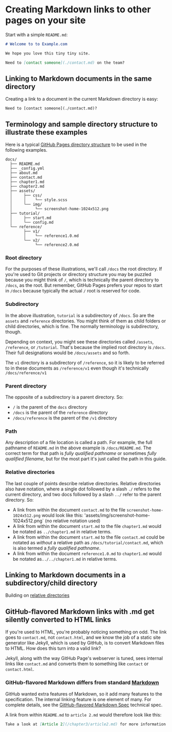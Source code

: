 # Creating Markdown links to other pages on your site 

Start with a simple `README.md`:

```markdown
# Welcome to to Example.com

We hope you love this tiny tiny site.

Need to [contact someone](./contact.md) on the team?
```

## Linking to Markdown documents in the same directory

Creating a link to a document in the current Markdown directory is easy:

```
Need to [contact someone](./contact.md)?

```

## Terminology and sample directory structure to illustrate these examples

Here is a typical [GitHub Pages directory structure](/github-pages-directory-file-usage.md)
to be used in the following examples.

```
docs/
  ├── README.md
  ├── _config.yml
  ├── about.md
  ├── contact.md
  ├── chapter1.md
  ├── chapter2.md
  ├── assets/
  │     ├── css/
  │     │    └── style.scss
  │     └── img/
  │          └── screenshot-home-1024x512.png
  ├── tutorial/
  │     ├── start.md
  │     └── config.md
  └── reference/
        ├── v1/
        │    └── reference1.0.md
        └── v2/
             └── reference2.0.md
   ```


### Root directory

For the purposes of these illustrations, we'll call `/docs` the root directory. If you're used
to Git projects or directory structure you may be puzzled because you might think of `/`, which
is technically the parent directory to `/docs`, as the root. But remember, GitHub Pages prefers
your repos to start in `/docs` because typically the actual `/` root is reserved for code.

### Subdirectory

In the above illustration, `tutorial` is a subdirectory of `/docs`. So are the `assets` and `reference` directories.
You might think of them as child folders or child directories, which is fine. The normally terminology is
subdirectory, though.

Depending on context, you might see these directories called `/assets`, `/reference`, or `/tutorial`.
That's because the implied root directory is `/docs`. Their full designations would be `/docs/assets` and so forth.

The `v1` directory is a subdirectory of `/reference`, so it is likely to be referred to in these documents as
`/reference/v1` even though it's technically `/docs/reference/v1`

### Parent directory

The opposite of a subdirectory is a parent directory. So:

* `/` is the parent of the `docs` directory
* `/docs` is the parent of the `reference` directory
* `/docs/reference` is the parent of the `/v1` directory

### Path

Any description of a file location is called a path. 
For example, the full pathname of `README.md` in the above example is `/docs/README.md`. 
The correct term for that path is *fully qualified pathname* or sometimes *fully qualified filename*, but
for the most part it's just called the path in this guide.

### Relative directories

The last couple of points describe relative directories. Relative directories also have notation, where a single dot followed by a slash `./` refers to the current directory, and two docs followed by a slash `../` refer to the parent directory. So:

* A link from within the document `contact.md` to the file `screenshot-home-1024x512.png` would look like this: 'assets/img/screenshot-home-1024x512.png` (no relative notation used)
* A link from within the document `start.md` to the file `chapter1.md` would be notated as `../chapter1.md` in relative terms.
* A link from within the document `start.md`  to the file `contact.md` could be notated as *without* a relative path as `/docs/tutorial/contact.md`,
which is also termed a *fully qualified pathname*.
* A link from within the document `reference1.0.md` to `chapter1.md` would be notated as`../../chapter1.md` in relative terms.


## Linking to Markdown documents in a subdirectory/child directory

Building on [relative directories](#relative-directories)
                                                     

## GitHub-flavored Markdown links with .md get silently converted to HTML links

If you're used to HTML, you're probably noticing something on odd. 
The link goes to `contact.md`, not `contact.html`, and we know the
job of a static site generator like Jekyll, which is used by GitHub,
is to convert Markdown files to HTML. How does this turn into a valid link?

Jekyll, along with the way GitHub Page's
webserver is tuned, sees internal links like `contact.md` and converts
them to something like `contact` or `contact.html`.

### GitHub-flavored Markdown differs from standard [Markdown](https://commonmark.org)

GitHub wanted extra features of Markdown, so it add many features to the specification.
The internal linking feature is one element of many. For complete details, see the
[GitHub-flavored Markdown Spec](https://github.github.com/gfm/) technical spec.


A link from within `README.md` to `article 2.md` would therefore look like this:

```markdown
Take a look at [Article 2](/chapter3/article2.md) for more information.
```
